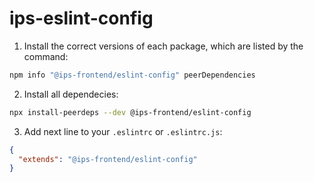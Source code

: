 # ips-eslint-config 

1. Install the correct versions of each package, which are listed by the command:

```bash
npm info "@ips-frontend/eslint-config" peerDependencies
```

2. Install all dependecies:

```bash
npx install-peerdeps --dev @ips-frontend/eslint-config
```

3. Add next line to your `.eslintrc` or `.eslintrc.js`:

```json
{
  "extends": "@ips-frontend/eslint-config"
}
```
